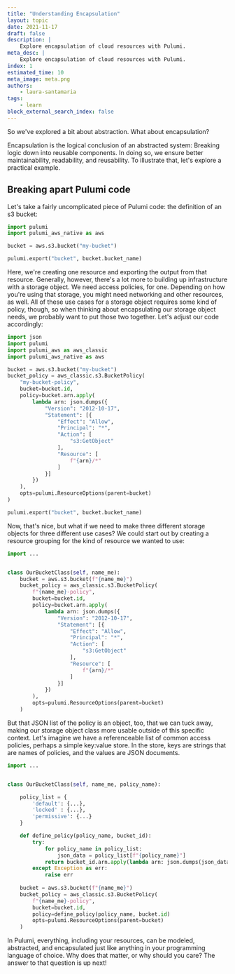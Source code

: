 ```yaml
---
title: "Understanding Encapsulation"
layout: topic
date: 2021-11-17
draft: false
description: |
    Explore encapsulation of cloud resources with Pulumi.
meta_desc: |
    Explore encapsulation of cloud resources with Pulumi.
index: 1
estimated_time: 10
meta_image: meta.png
authors:
    - laura-santamaria
tags:
    - learn
block_external_search_index: false
---
```


So we've explored a bit about abstraction. What about encapsulation?

Encapsulation is the logical conclusion of an abstracted system: Breaking logic
down into reusable components. In doing so, we ensure better maintainability,
readability, and reusability. To illustrate that, let's explore a practical
example.

## Breaking apart Pulumi code

Let's take a fairly uncomplicated piece of Pulumi code: the definition of an s3
bucket:

```python
import pulumi
import pulumi_aws_native as aws

bucket = aws.s3.bucket("my-bucket")

pulumi.export("bucket", bucket.bucket_name)
```

Here, we're creating one resource and exporting the output from that resource.
Generally, however, there's a lot more to building up infrastructure with a
storage object. We need access policies, for one. Depending on how you're using
that storage, you might need networking and other resources, as well. All of
these use cases for a storage object requires some kind of policy, though, so
when thinking about encapsulating our storage object needs, we probably want to
put those two together. Let's adjust our code accordingly:

```python
import json
import pulumi
import pulumi_aws as aws_classic
import pulumi_aws_native as aws

bucket = aws.s3.bucket("my-bucket")
bucket_policy = aws_classic.s3.BucketPolicy(
    "my-bucket-policy",
    bucket=bucket.id,
    policy=bucket.arn.apply(
        lambda arn: json.dumps({
            "Version": "2012-10-17",
            "Statement": [{
                "Effect": "Allow",
                "Principal": "*",
                "Action": [
                    "s3:GetObject"
                ],
                "Resource": [
                    f"{arn}/*"
                ]
            }]
        })
    ),
    opts=pulumi.ResourceOptions(parent=bucket)
)

pulumi.export("bucket", bucket.bucket_name)
```

Now, that's nice, but what if we need to make three different storage objects
for three different use cases? We could start out by creating a resource
grouping for the kind of resource we wanted to use:

```python
import ...


class OurBucketClass(self, name_me):
    bucket = aws.s3.bucket(f"{name_me}")
    bucket_policy = aws_classic.s3.BucketPolicy(
        f"{name_me}-policy",
        bucket=bucket.id,
        policy=bucket.arn.apply(
            lambda arn: json.dumps({
                "Version": "2012-10-17",
                "Statement": [{
                    "Effect": "Allow",
                    "Principal": "*",
                    "Action": [
                        "s3:GetObject"
                    ],
                    "Resource": [
                        f"{arn}/*"
                    ]
                }]
            })
        ),
        opts=pulumi.ResourceOptions(parent=bucket)
    )
```

But that JSON list of the policy is an object, too, that we can tuck away,
making our storage object class more usable outside of this specific context.
Let's imagine we have a referenceable list of common access policies, perhaps
a simple key:value store. In the store, keys are strings that are names of
policies, and the values are JSON documents.

```python
import ...


class OurBucketClass(self, name_me, policy_name):

    policy_list = {
        'default': {...},
        'locked' : {...},
        'permissive': {...}
    }

    def define_policy(policy_name, bucket_id):
        try:
            for policy_name in policy_list:
                json_data = policy_list[f"{policy_name}"]
            return bucket_id.arn.apply(lambda arn: json.dumps(json_data))
        except Exception as err:
            raise err
 
    bucket = aws.s3.bucket(f"{name_me}")
    bucket_policy = aws_classic.s3.BucketPolicy(
        f"{name_me}-policy",
        bucket=bucket.id,
        policy=define_policy(policy_name, bucket.id)
        opts=pulumi.ResourceOptions(parent=bucket)
    )

```

In Pulumi, everything, including your resources, can be modeled, abstracted, and
encapsulated just like anything in your programming language of choice. Why does
that matter, or why should you care? The answer to that question is up next!
